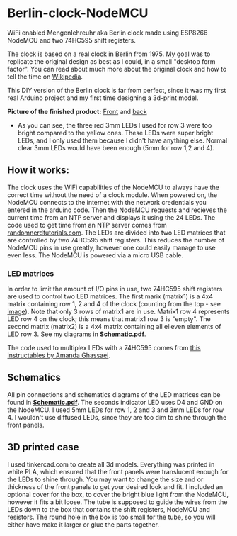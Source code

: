 # Berlin-clock-NodeMCU
WiFi enabled Mengenlehreuhr aka Berlin clock made using ESP8266 NodeMCU and two 74HC595 shift registers.

The clock is based on a real clock in Berlin from 1975. My goal was to replicate the original design as best as I could, in a small "desktop form factor". 
You can read about much more about the original clock and how to tell the time on [Wikipedia](https://en.wikipedia.org/wiki/Mengenlehreuhr).

This DIY version of the Berlin clock is far from perfect, since it was my first real Arduino project and my first time designing a 3d-print model. 

**Picture of the finished product:** [Front](Images/Front.jpg) and [back](Images/Back.jpg)
- As you can see, the three red 3mm LEDs I used for row 3 were too bright compared to the yellow ones. These LEDs were super bright LEDs, and I only used them because I didn't have anything else. Normal clear 3mm LEDs would have been enough (5mm for row 1,2 and 4). 

## How it works:
The clock uses the WiFi capabilities of the NodeMCU to always have the correct time without the need of a clock module. 
When powered on, the NodeMCU connects to the internet with the network credentials you entered in the arduino code. Then the NodeMCU requests and recieves the current time from an NTP server and displays it using the 24 LEDs. The code used to get time from an NTP server comes from [randomnerdtutorials.com](https://randomnerdtutorials.com/esp8266-nodemcu-date-time-ntp-client-server-arduino/). The LEDs are divided into two LED matrices that are controlled by two 74HC595 shift registers. This reduces the number of NodeMCU pins in use greatly, however one could easily manage to use even less. 
The NodeMCU is powered via a micro USB cable.

### LED matrices
In order to limit the amount of I/O pins in use, two 74HC595 shift registers are used to control two LED matrices.
The first marix (matrix1) is a 4x4 matrix containing row 1, 2 and 4 of the clock (counting from the top - see [image](https://commons.wikimedia.org/wiki/File:Berlin-Uhr-1650-1705.gif#/media/File:Berlin-Uhr-1650-1705.gif)). Note that only 3 rows of matrix1 are in use. Matrix1 row 4 represents LED row 4 on the clock; this means that matrix1 row 3 is "empty". The second matrix (matrix2) is a 4x4 matrix containing all elleven elements of LED row 3. See my diagrams in [**Schematic.pdf**](Schematic.pdf).

The code used to multiplex LEDs with a 74HC595 comes from [this instructables by Amanda Ghassaei](https://www.instructables.com/id/Multiplexing-with-Arduino-and-the-74HC595/).

## Schematics
All pin connections and schematics diagrams of the LED matrices can be found in [**Schematic.pdf**](Schematic.pdf).
The seconds indicator LED uses D4 and GND on the NodeMCU. I used 5mm LEDs for row 1, 2 and 3 and 3mm LEDs for row 4. I wouldn't use diffused LEDs, since they are too dim to shine through the front panels. 

## 3D printed case
I used tinkercad.com to create all 3d models. Everything was printed in white PLA, which ensured that the front panels were translucent enough for the LEDs to shine through.
You may want to change the size and or thickness of the front panels to get your desired look and fit. I included an optional cover for the box, to cover the bright blue light from the NodeMCU, however it fits a bit loose. The tube is supposed to guide the wires from the LEDs down to the box that contains the shift registers, NodeMCU and resistors. The round hole in the box is too small for the tube, so you will either have make it larger or glue the parts together.
